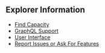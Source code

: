 ## Explorer Information

- [Find Capacity](explorer_find_capacity)
- [GraphQL Support](explorer_graphql_intro)
- [User Interface](explorer_ui)
- [Report Issues or Ask For Features](explorer_report_issues)


